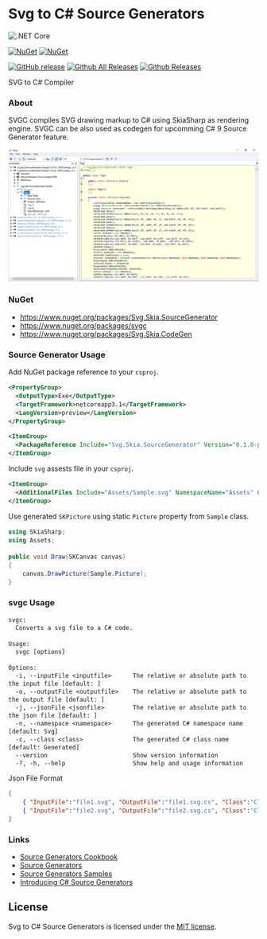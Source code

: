 # Svg to C# Source Generators

![.NET Core](https://github.com/wieslawsoltes/SourceGenerators/workflows/.NET%20Core/badge.svg)

[![NuGet](https://img.shields.io/nuget/v/svg.skia.sourcegenerator.svg)](https://www.nuget.org/packages/svg.skia.sourcegenerator)
[![NuGet](https://img.shields.io/nuget/dt/svg.skia.sourcegenerator.svg)](https://www.nuget.org/packages/svg.skia.sourcegenerator)

[![GitHub release](https://img.shields.io/github/release/wieslawsoltes/sourcegenerators.svg)](https://github.com/wieslawsoltes/sourcegenerators)
[![Github All Releases](https://img.shields.io/github/downloads/wieslawsoltes/sourcegenerators/total.svg)](https://github.com/wieslawsoltes/sourcegenerators)
[![Github Releases](https://img.shields.io/github/downloads/wieslawsoltes/sourcegenerators/latest/total.svg)](https://github.com/wieslawsoltes/sourcegenerators)

SVG to C# Compiler

### About

SVGC compiles SVG drawing markup to C# using SkiaSharp as rendering engine. SVGC can be also used as codegen for upcomming C# 9 Source Generator feature.

[![Demo](images/Demo.png)](images/Demo.png)

### NuGet

* https://www.nuget.org/packages/Svg.Skia.SourceGenerator
* https://www.nuget.org/packages/svgc
* https://www.nuget.org/packages/Svg.Skia.CodeGen

### Source Generator Usage

Add NuGet package reference to your `csproj`.

```xml
<PropertyGroup>
  <OutputType>Exe</OutputType>
  <TargetFramework>netcoreapp3.1</TargetFramework>
  <LangVersion>preview</LangVersion>
</PropertyGroup>
```

```xml
<ItemGroup>
  <PackageReference Include="Svg.Skia.SourceGenerator" Version="0.1.0-preview6" />
</ItemGroup>
```

Include `svg` assests file in your `csproj`.

```xml
<ItemGroup>
  <AdditionalFiles Include="Assets/Sample.svg" NamespaceName="Assets" ClassName="Sample" />
</ItemGroup>
```

Use generated `SKPicture` using static `Picture` property from `Sample` class.

```C#
using SkiaSharp;
using Assets;

public void Draw(SKCanvas canvas)
{
    canvas.DrawPicture(Sample.Picture);
}
```

### svgc Usage

```
svgc:
  Converts a svg file to a C# code.

Usage:
  svgc [options]

Options:
  -i, --inputFile <inputfile>      The relative or absolute path to the input file [default: ]
  -o, --outputFile <outputfile>    The relative or absolute path to the output file [default: ]
  -j, --jsonFile <jsonfile>        The relative or absolute path to the json file [default: ]
  -n, --namespace <namespace>      The generated C# namespace name [default: Svg]
  -c, --class <class>              The generated C# class name [default: Generated]
  --version                        Show version information
  -?, -h, --help                   Show help and usage information
```

Json File Format
```json
[
    { "InputFile":"file1.svg", "OutputFile":"file1.svg.cs", "Class":"ClassName1", "Namespace":"NamespaceName" },
    { "InputFile":"file2.svg", "OutputFile":"file2.svg.cs", "Class":"ClassName2", "Namespace":"NamespaceName" }
]
```

### Links

* [Source Generators Cookbook](https://github.com/dotnet/roslyn/blob/master/docs/features/source-generators.cookbook.md)
* [Source Generators](https://github.com/dotnet/roslyn/blob/master/docs/features/source-generators.md)
* [Source Generators Samples](https://github.com/dotnet/roslyn-sdk/tree/master/samples/CSharp/SourceGenerators)
* [Introducing C# Source Generators](https://devblogs.microsoft.com/dotnet/introducing-c-source-generators/)

## License

Svg to C# Source Generators is licensed under the [MIT license](LICENSE.TXT).
